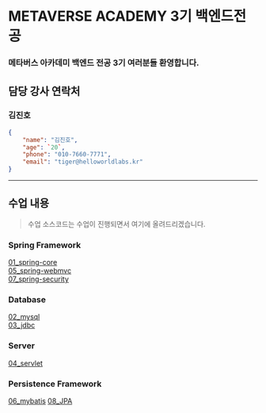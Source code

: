 # METAVERSE ACADEMY 3기 백엔드전공
### 메타버스 아카데미 백엔드 전공 3기 여러분들 환영합니다.

## 담당 강사 연락처
### 김진호
```json
{
    "name": "김진호",
    "age": `20`,
    "phone": "010-7660-7771",
    "email": "tiger@helloworldlabs.kr"
}
```
---
## 수업 내용
> 수업 소스코드는 수업이 진행되면서 여기에 올려드리겠습니다.

### Spring Framework
[01_spring-core](https://github.com/20230617-MTVS-3rd-Backend/01_spring-core)<br>
[05_spring-webmvc](https://github.com/20230617-MTVS-3rd-Backend/05_spring-webmvc)<br>
[07_spring-security](https://github.com/20230617-MTVS-3rd-Backend/07_spring-security)

### Database
[02_mysql](https://github.com/20230617-MTVS-3rd-Backend/02_mysql)<br>
[03_jdbc](https://github.com/20230617-MTVS-3rd-Backend/03_jdbc)<br>

### Server
[04_servlet](https://github.com/20230617-MTVS-3rd-Backend/04_servlet)

### Persistence Framework
[06_mybatis](https://github.com/20230617-MTVS-3rd-Backend/06_mybatis)
[08_JPA](https://github.com/20230617-MTVS-3rd-Backend/08_JPA)
